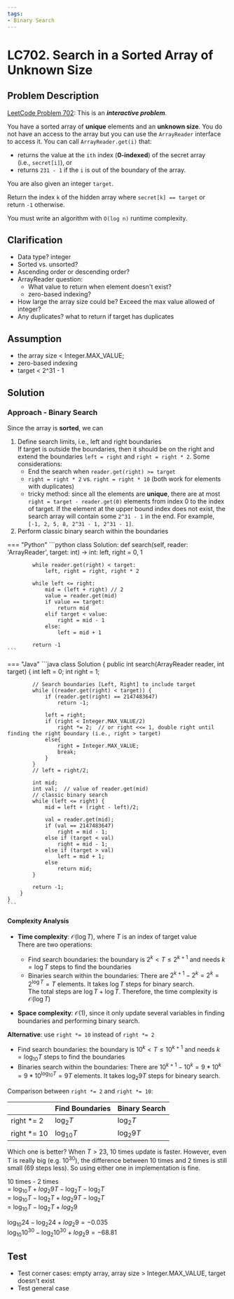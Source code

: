 ```yaml
---
tags:
- Binary Search
---
```


# LC702. Search in a Sorted Array of Unknown Size

## Problem Description
[LeetCode Problem 702](https:leetcode.com/problems/search-in-a-sorted-array-of-unknown-size/): This is an **_interactive problem_**.

You have a sorted array of **unique** elements and an **unknown size**. You do not have an access to the array but you can use the `ArrayReader` interface to access it. You can call `ArrayReader.get(i)` that:

- returns the value at the `ith` index (**0-indexed**) of the secret array (i.e., `secret[i]`), or
- returns `231 - 1` if the `i` is out of the boundary of the array.

You are also given an integer `target`.

Return the index `k` of the hidden array where `secret[k] == target` or return `-1` otherwise.

You must write an algorithm with `O(log n)` runtime complexity.

## Clarification
  - Data type? integer
  - Sorted vs. unsorted?
  - Ascending order or descending order?
  - ArrayReader question:
      - What value to return when element doesn't exist?
      - zero-based indexing?
  - How large the array size could be? Exceed the max value allowed of integer?
  - Any duplicates? what to return if target has duplicates

## Assumption
- the array size < Integer.MAX_VALUE;
- zero-based indexing
- target < 2^31 - 1

## Solution
### Approach - Binary Search
Since the array is **sorted**, we can  

1. Define search limits, i.e., left and right boundaries  
If target is outside the boundaries, then it should be on the right and extend the boundaries `left = right` and `right = right * 2`. Some considerations:  
    - End the search when `reader.get(right) >= target`
    - `right = right * 2` vs. `right = right * 10` (both work for elements with duplicates)
    - tricky method: since all the elements are **unique**, there are at most `right = target - reader.get(0)` elements from index 0 to the index of target. If the element at the upper bound index does not exist, the search array will contain some `2^31 - 1` in the end. For example, `[-1, 2, 5, 8, 2^31 - 1, 2^31 - 1]`.
2. Perform classic binary search within the boundaries  


=== "Python"
    ```python
    class Solution:
        def search(self, reader: 'ArrayReader', target: int) -> int:
            left, right = 0, 1

            while reader.get(right) < target:
                left, right = right, right * 2

            while left <= right:
                mid = (left + right) // 2
                value = reader.get(mid)
                if value == target:
                    return mid
                elif target < value:
                    right = mid - 1
                else:
                    left = mid + 1

            return -1
    ```


=== "Java"
    ```java
    class Solution {
        public int search(ArrayReader reader, int target) {
            int left = 0;
            int right = 1;

            // Search boundaries [Left, Right] to include target
            while ((reader.get(right) < target)) {
                if (reader.get(right) == 2147483647)
                    return -1;

                left = right;
                if (right < Integer.MAX_VALUE/2)
                    right *= 2;  // or right <<= 1, double right until finding the right boundary (i.e., right > target)
                else{
                    right = Integer.MAX_VALUE;
                    break;
                }
            }
            // left = right/2;

            int mid;
            int val;  // value of reader.get(mid)
            // classic binary search
            while (left <= right) {
                mid = left + (right - left)/2;

                val = reader.get(mid);
                if (val == 2147483647)
                    right = mid - 1;
                else if (target < val)
                    right = mid - 1;
                else if (target > val)
                    left = mid + 1;
                else
                    return mid;
            }

            return -1;
        }
    }
    ```

#### Complexity Analysis
* **Time complexity**: $\mathcal{O}(\log T)$, where $T$ is an index of target value   
There are two operations:

  - Find search boundaries: the boundary is $2^k < T \leq 2^{k+1}$ and needs $k = \log T$ steps to find the boundaries 
  - Binaries search within the boundaries: There are $2^{k+1} - 2^k = 2^k = 2^{\log T} = T$ elements. It takes $\log T$ steps for binary search.  
The total steps are $\log T + \log T$. Therefore, the time complexity is $\mathcal{O}(\log T)$  

* **Space complexity**: $\mathcal{O}(1)$, since it only update several variables in finding boundaries and performing binary search. 

**Alternative**: use `right *= 10` instead of `right *= 2`  
- Find search boundaries: the boundary is $10^k < T \leq 10^{k+1}$ and needs $k = \log_{10} T$ steps to find the boundaries    
- Binaries search within the boundaries: There are $10^{k+1} - 10^k = 9*10^k = 9*10^{\log_{10} T} = 9T$ elements. It takes $\log_2 9T$ steps for bineary search.  

Comparison between `right *= 2` and `right *= 10`:  

|   | Find Boundaries  |  Binary Search  |
|------|------|------ |
| right *= 2 | $\log_2 T$ | $\log_2 T$ |
| right *= 10 | $\log_{10} T$ | $\log_2 9T$ |

Which one is better? When $T > 23$, 10 times update is faster. However, even T is really big (e.g. $10^{30}$), the  difference between 10 times and 2 times is still small (69 steps less). So using either one in implementation is fine.

10 times - 2 times   
= $\log_{10} T + log_2 9T - \log_2T - \log_2 T$  
= $\log_{10} T - \log_2T + log_2 9T - \log_2 T$  
= $\log_{10} T - \log_2T + log_2 9$

$\log_{10} 24 - \log_2 24 + log_2 9 = - 0.035$  
$\log_{10} 10^{30} - \log_2 10^{30} + log_2 9 = - 68.81$

## Test
- Test corner cases: empty array, array size > Integer.MAX_VALUE, target doesn't exist
- Test general case